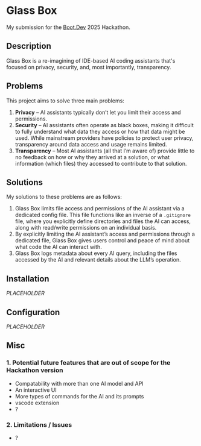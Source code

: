 # Glass Box

My submission for the [Boot.Dev](https://www.boot.dev/) 2025 Hackathon.

## Description

Glass Box is a re-imagining of IDE-based AI coding assistants that's focused on privacy, security, and, most importantly, transparency.

## Problems

This project aims to solve three main problems:

1. **Privacy** – AI assistants typically don’t let you limit their access and permissions.  
2. **Security** – AI assistants often operate as black boxes, making it difficult to fully understand what data they access or how that data might be used. While mainstream providers have policies to protect user privacy, transparency around data access and usage remains limited.
3. **Transparency** – Most AI assistants (all that I’m aware of) provide little to no feedback on how or why they arrived at a solution, or what information (which files) they accessed to contribute to that solution.

## Solutions

My solutions to these problems are as follows:

1. Glass Box limits file access and permissions of the AI assistant via a dedicated config file. This file functions like an inverse of a `.gitignore` file, where you explicitly define directories and files the AI can access, along with read/write permissions on an individual basis.  
2. By explicitly limiting the AI assistant’s access and permissions through a dedicated file, Glass Box gives users control and peace of mind about what code the AI can interact with.
3. Glass Box logs metadata about every AI query, including the files accessed by the AI and relevant details about the LLM’s operation.

## Installation

*PLACEHOLDER*

## Configuration

*PLACEHOLDER*

## Misc

### 1. Potential future features that are out of scope for the Hackathon version
- Compatability with more than one AI model and API
- An interactive UI
- More types of commands for the AI and its prompts
- vscode extension
- ?

### 2. Limitations / Issues
- ?